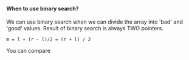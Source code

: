 #### When to use binary search?
We can use binary search when we can divide the array into 'bad' and 'good' values. 
Result of binary search is always TWO pointers.

`m = l + (r - l)/2 = (r + l) / 2`


You can compare 